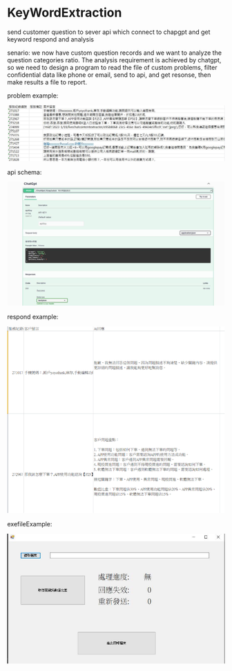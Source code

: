 # KeyWordExtraction
send customer question to sever api which connect to chapgpt and get keyword respond and analysis

senario: we now have custom question records and we want to analyze the question categories ratio. The analysis requirement is achieved by chatgpt, so we need to design a program to read the file of custom problems, filter confidential data like phone or email, send to api, and get resonse, then make results a file to report.

problem example: 

![image](pic/customerProblemExample.jpg)

api schema: 

![image](pic/swaggerSchemaPic.jpg)

respond example:

![image](pic/airesponsePic.png)

exefileExample:

![image](pic/exefilePic.jpg)
